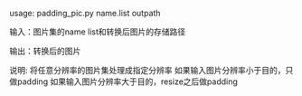 usage: padding_pic.py name.list outpath

输入：图片集的name list和转换后图片的存储路径

输出：转换后的图片

说明:
将任意分辨率的图片集处理成指定分辨率
如果输入图片分辨率小于目的，只做padding
如果输入图片分辨率大于目的，resize之后做padding
